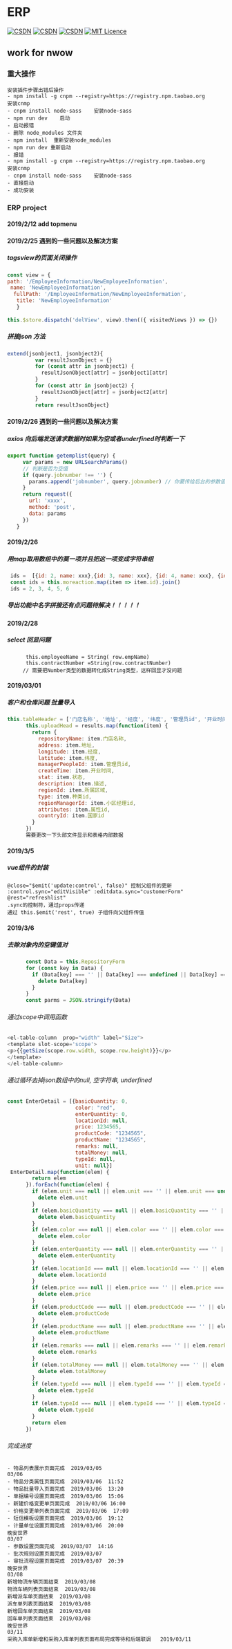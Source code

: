 # ERP  
[![CSDN](https://img.shields.io/badge/vue-element-brightgreen.svg)](https://blog.csdn.net/mouday)
[![CSDN](https://img.shields.io/badge/NWOW-PC-red.svg)](https://blog.csdn.net/mouday)
[![CSDN](https://img.shields.io/badge/Shawnzhang-JS-blue.svg)](https://blog.csdn.net/mouday)
[![MIT Licence](https://badges.frapsoft.com/os/mit/mit.svg?v=103)](https://opensource.org/licenses/mit-license.php)
## work for nwow  
###  重大操作  
```
安装插件步骤出错后操作
- npm install -g cnpm --registry=https://registry.npm.taobao.org     安装cnmp
- cnpm install node-sass    安装node-sass
- npm run dev    启动
- 启动报错  
- 删除 node_modules 文件夹
- npm install  重新安装node_modules
- npm run dev 重新启动
- 报错
- npm install -g cnpm --registry=https://registry.npm.taobao.org     安装cnmp
- cnpm install node-sass    安装node-sass
- 直接启动
- 成功安装
```
### ERP project  
#### 2019/2/12 add topmenu  
#### 2019/2/25 遇到的一些问题以及解决方案
##### tagsview的页面关闭操作  
```js  
const view = { 
path: '/EmployeeInformation/NewEmployeeInformation',
 name: 'NewEmployeeInformation',
  fullPath: '/EmployeeInformation/NewEmployeeInformation',
   title: 'NewEmployeeInformation' 
   }  
   
this.$store.dispatch('delView', view).then(({ visitedViews }) => {})
```  
          
##### 拼接json 方法
```js
extend(jsonbject1, jsonbject2){
         var resultJsonObject = {}
         for (const attr in jsonbject1) {
           resultJsonObject[attr] = jsonbject1[attr]
         }
         for (const attr in jsonbject2) {
           resultJsonObject[attr] = jsonbject2[attr]
         }
         return resultJsonObject} 
```  

         
#### 2019/2/26 遇到的一些问题以及解决方案         
#####  axios 向后端发送请求数据时如果为空或者underfined时判断一下  
```js
export function getemplist(query) {
     var params = new URLSearchParams()
     // 判断是否为空值
     if (query.jobnumber !== '') {
       params.append('jobnumber', query.jobnumber) // 你要传给后台的参数值 key/value
     }
     return request({
       url: 'xxxx',
       method: 'post',
       data: params
     })
   }
```    
#### 2019/2/26   
##### 用map取用数组中的莫一项并且把这一项变成字符串组  
```js
 ids =  [{id: 2, name: xxx},{id: 3, name: xxx}, {id: 4, name: xxx}, {id: 5, name: xxx}]
 const ids = this.moreaction.map(item => item.id).join()
 ids = 2, 3, 4, 5, 6
```
##### 导出功能中名字拼接还有点问题待解决！！！！！  

#### 2019/2/28
##### select 回显问题  
```
      this.employeeName = String( row.empName)
      this.contractNumber =String(row.contractNumber) 
     // 需要把Number类型的数据转化成String类型，这样回显才没问题
```  

#### 2019/03/01  
##### 客户和仓库问题 批量导入  
```js
this.tableHeader = ['门店名称', '地址', '经度', '纬度', '管理员id', '开业时间', '状态', '描述', '所属区域', '种类id', '小区经理id', '属性id', '国家id']
      this.uploadHead = results.map(function(item) {
        return {
          repositoryName: item.门店名称,
          address: item.地址,
          longitude: item.经度,
          latitude: item.纬度,
          managerPeopleId: item.管理员id,
          createTime: item.开业时间,
          stat: item.状态,
          description: item.描述,
          regionId: item.所属区域,
          type: item.种类id,
          regionManagerId: item.小区经理id,
          attributes: item.属性id,
          countryId: item.国家id
        }
      })
      需要更改一下头部文件显示和表格内部数据
```  


#### 2019/3/5  
##### vue组件的封装  
```angular2html
@close="$emit('update:control', false)" 控制父组件的更新
:control.sync="editVisible" :editdata.sync="customerForm" @rest="refreshlist"
.sync的控制符，通过props传递
通过 this.$emit('rest', true) 子组件向父组件传值

```    
#### 2019/3/6  
##### 去除对象内的空键值对  
```js
      const Data = this.RepositoryForm
      for (const key in Data) {
        if (Data[key] === '' || Data[key] === undefined || Data[key] === null) {
          delete Data[key]
        }
      }
      const parms = JSON.stringify(Data)
```

###### 通过scope中调用函数
```js
<el-table-column  prop="width" label="Size">
<template slot-scope='scope'>
<p>{{getSize(scope.row.width, scope.row.height)}}</p>
</template>
</el-table-column>
```  
######  通过循环去掉json数组中的null, 空字符串, underfined
```js
const EnterDetail = [{basicQuantity: 0,
                      color: "red",
                      enterQuantity: 0,
                      locationId: null,
                      price: 1234565,
                      productCode: "1234565",
                      productName: "1234565",
                      remarks: null,
                      totalMoney: null,
                      typeId: null,
                      unit: null}]
 EnterDetail.map(function(elem) {
        return elem
      }).forEach(function(elem) {
        if (elem.unit === null || elem.unit === '' || elem.unit === undefined) {
          delete elem.unit
        }
        if (elem.basicQuantity === null || elem.basicQuantity === '' || elem.basicQuantity === undefined) {
          delete elem.basicQuantity
        }
        if (elem.color === null || elem.color === '' || elem.color === undefined) {
          delete elem.color
        }
        if (elem.enterQuantity === null || elem.enterQuantity === '' || elem.enterQuantity === undefined) {
          delete elem.enterQuantity
        }
        if (elem.locationId === null || elem.locationId === '' || elem.locationId === undefined) {
          delete elem.locationId
        }
        if (elem.price === null || elem.price === '' || elem.price === undefined) {
          delete elem.price
        }
        if (elem.productCode === null || elem.productCode === '' || elem.productCode === undefined) {
          delete elem.productCode
        }
        if (elem.productName === null || elem.productName === '' || elem.productName === undefined) {
          delete elem.productName
        }
        if (elem.remarks === null || elem.remarks === '' || elem.remarks === undefined) {
          delete elem.remarks
        }
        if (elem.totalMoney === null || elem.totalMoney === '' || elem.totalMoney === undefined) {
          delete elem.totalMoney
        }
        if (elem.typeId === null || elem.typeId === '' || elem.typeId === undefined) {
          delete elem.typeId
        }
        if (elem.typeId === null || elem.typeId === '' || elem.typeId === undefined) {
          delete elem.typeId
        }
        return elem
      })
```
###### 完成进度  
```text
- 物品列表展示页面完成  2019/03/05
03/06
- 物品分类属性页面完成  2019/03/06  11:52
- 物品批量导入页面完成  2019/03/06  13:20
- 单据编号设置页面完成  2019/03/06  15:06
- 新建价格变更单页面完成  2019/03/06 16:00
- 价格变更单列表页面完成  2019/03/06  17:09
- 短信模板设置页面完成  2019/03/06  19:12
- 计量单位设置页面完成  2019/03/06  20:00
晚安世界
03/07
- 参数设置页面完成  2019/03/07  14:16
- 批次规则设置页面完成  2019/03/07
- 审批流程设置页面完成  2019/03/07  20:39
晚安世界
03/08
新增物流车辆页面结束  2019/03/08
物流车辆列表页面结束  2019/03/08
新增派车单页面结束  2019/03/08
派车单列表页面结束  2019/03/08  
新增回车单页面结束  2019/03/08
回车单列表页面结束  2019/03/08
晚安世界
03/11
采购入库单新增和采购入库单列表页面布局完成等待和后端联调   2019/03/11

```